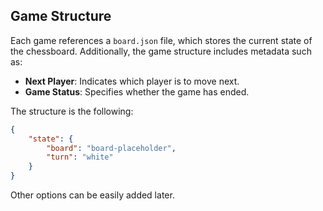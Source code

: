 ## Game Structure

Each game references a `board.json` file, which stores the current state of the chessboard. Additionally, the game structure includes metadata such as:

- **Next Player**: Indicates which player is to move next.
- **Game Status**: Specifies whether the game has ended.

The structure is the following:

```json
{
    "state": {
        "board": "board-placeholder",
        "turn": "white"  
    }
}
```

Other options can be easily added later.
